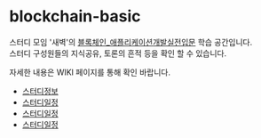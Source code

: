 # blockchain-basic

스터디 모임 '새벽'의 [블록체인_애플리케이션개발실전입문](https://book.naver.com/bookdb/book_detail.nhn?bid=12836408) 학습 공간입니다.<br/>
스터디 구성원들의 지식공유, 토론의 흔적 등을 확인 할 수 있습니다.

자세한 내용은 WIKI 페이지를 통해 확인 바랍니다.
* [스터디정보](https://github.com/daybreak6/blockchain-basic/wiki/스터디-정보)
* [스터디일정](https://github.com/daybreak6/blockchain-basic/wiki/스터디-일정)
* [스터디일정](https://github.com/daybreak6/blockchain-basic/wiki/스터디-내용)
* [스터디일정](https://github.com/daybreak6/blockchain-basic/wiki/공유-자료)
